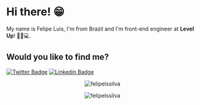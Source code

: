 # Hi there! 😁

My name is Felipe Luis, I'm from Brazil and I'm front-end engineer at **Level Up**! 🧔🏼💻.

## Would you like to find me?

[![Twitter Badge](https://img.shields.io/badge/-Twitter-1ca0f1?style=flat-square&labelColor=1ca0f1&logo=twitter&logoColor=white&link=https://twitter.com/felipeluisss)](https://twitter.com/felipeluisss)
[![Linkedin Badge](https://img.shields.io/badge/-LinkedIn-blue?style=flat-square&logo=Linkedin&logoColor=white&link=https://www.linkedin.com/in/felipelssilva)](https://www.linkedin.com/in/felipelssilva)

<p align="center"><img src="https://github-readme-stats.vercel.app/api?username=felipelssilva&show_icons=true" alt="felipelssilva" />
<p align="center"><img src="https://github-readme-stats.vercel.app/api/top-langs/?username=felipelssilva&layout=compact" alt="felipelssilva" /></p>

